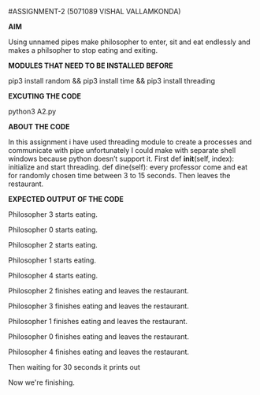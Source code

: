 #ASSIGNMENT-2 (5071089 VISHAL VALLAMKONDA)

**AIM**

Using unnamed pipes make philosopher to enter, sit and eat endlessly and makes a philsopher to stop eating and exiting.

**MODULES THAT NEED TO BE INSTALLED BEFORE**

pip3 install random && pip3 install time && pip3 install threading

**EXCUTING THE CODE**

python3 A2.py

**ABOUT THE CODE**

In this assignment i have used threading module to create a processes and communicate with pipe unfortunately I could make with separate shell windows because python doesn’t support it. First  def __init__(self, index):   initialize and start threading.  def dine(self): every professor come and eat for randomly chosen time between 3 to 15 seconds. Then leaves the restaurant.

**EXPECTED OUTPUT OF THE CODE**

Philosopher 3 starts eating.

Philosopher 0 starts eating.

Philosopher 2 starts eating.

Philosopher 1 starts eating.

Philosopher 4 starts eating.

Philosopher 2 finishes eating and leaves the restaurant.

Philosopher 3 finishes eating and leaves the restaurant.

Philosopher 1 finishes eating and leaves the restaurant.

Philosopher 0 finishes eating and leaves the restaurant.

Philosopher 4 finishes eating and leaves the restaurant.


Then waiting for 30 seconds it prints out

Now we're finishing.
